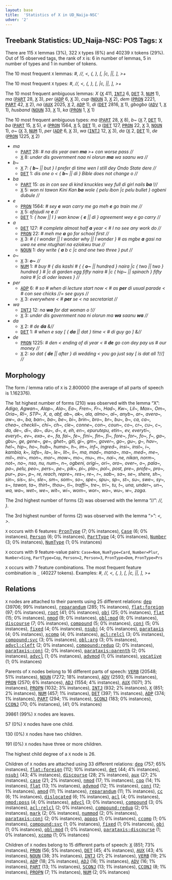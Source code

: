 ```yaml
---
layout: base
title:  'Statistics of X in UD_Naija-NSC'
udver: '2'
---
```


## Treebank Statistics: UD_Naija-NSC: POS Tags: `X`

There are 115 `X` lemmas (3%), 322 `X` types (6%) and 40239 `X` tokens (29%).
Out of 15 observed tags, the rank of `X` is: 6 in number of lemmas, 5 in number of types and 1 in number of tokens.

The 10 most frequent `X` lemmas: <em>#, //, <, {, }, [, |c, ||, ], >+</em>

The 10 most frequent `X` types:  <em>#, //, <, {, }, [, |c, ||, ], >+</em>

The 10 most frequent ambiguous lemmas: <em>X</em> (<tt><a href="pcm_nsc-pos-X.html">X</a></tt> 411, <tt><a href="pcm_nsc-pos-INTJ.html">INTJ</a></tt> 6, <tt><a href="pcm_nsc-pos-DET.html">DET</a></tt> 3, <tt><a href="pcm_nsc-pos-NUM.html">NUM</a></tt> 1), <em>ma</em> (<tt><a href="pcm_nsc-pos-PART.html">PART</a></tt> 28, <tt><a href="pcm_nsc-pos-X.html">X</a></tt> 3), <em>per</em> (<tt><a href="pcm_nsc-pos-ADP.html">ADP</a></tt> 6, <tt><a href="pcm_nsc-pos-X.html">X</a></tt> 3), <em>cup</em> (<tt><a href="pcm_nsc-pos-NOUN.html">NOUN</a></tt> 3, <tt><a href="pcm_nsc-pos-X.html">X</a></tt> 2), <em>dem</em> (<tt><a href="pcm_nsc-pos-PRON.html">PRON</a></tt> 2221, <tt><a href="pcm_nsc-pos-PART.html">PART</a></tt> 42, <tt><a href="pcm_nsc-pos-X.html">X</a></tt> 2), <em>na</em> (<tt><a href="pcm_nsc-pos-AUX.html">AUX</a></tt> 2025, <tt><a href="pcm_nsc-pos-X.html">X</a></tt> 2, <tt><a href="pcm_nsc-pos-ADP.html">ADP</a></tt> 1), <em>di</em> (<tt><a href="pcm_nsc-pos-DET.html">DET</a></tt> 2816, <tt><a href="pcm_nsc-pos-X.html">X</a></tt> 1), <em>gbogbo</em> (<tt><a href="pcm_nsc-pos-ADV.html">ADV</a></tt> 1, <tt><a href="pcm_nsc-pos-X.html">X</a></tt> 1), <em>husband</em> (<tt><a href="pcm_nsc-pos-NOUN.html">NOUN</a></tt> 33, <tt><a href="pcm_nsc-pos-X.html">X</a></tt> 1), <em>ka</em> (<tt><a href="pcm_nsc-pos-PRON.html">PRON</a></tt> 1, <tt><a href="pcm_nsc-pos-X.html">X</a></tt> 1)

The 10 most frequent ambiguous types:  <em>ma</em> (<tt><a href="pcm_nsc-pos-PART.html">PART</a></tt> 28, <tt><a href="pcm_nsc-pos-X.html">X</a></tt> 8), <em>b~</em> (<tt><a href="pcm_nsc-pos-X.html">X</a></tt> 7, <tt><a href="pcm_nsc-pos-DET.html">DET</a></tt> 1), <em>ba</em> (<tt><a href="pcm_nsc-pos-PART.html">PART</a></tt> 15, <tt><a href="pcm_nsc-pos-X.html">X</a></tt> 5), <em>e</em> (<tt><a href="pcm_nsc-pos-PRON.html">PRON</a></tt> 1564, <tt><a href="pcm_nsc-pos-X.html">X</a></tt> 5, <tt><a href="pcm_nsc-pos-DET.html">DET</a></tt> 1), <em>a</em> (<tt><a href="pcm_nsc-pos-DET.html">DET</a></tt> 127, <tt><a href="pcm_nsc-pos-PRON.html">PRON</a></tt> 22, <tt><a href="pcm_nsc-pos-X.html">X</a></tt> 3, <tt><a href="pcm_nsc-pos-NOUN.html">NOUN</a></tt> 1), <em>o~</em> (<tt><a href="pcm_nsc-pos-X.html">X</a></tt> 3, <tt><a href="pcm_nsc-pos-NUM.html">NUM</a></tt> 1), <em>per</em> (<tt><a href="pcm_nsc-pos-ADP.html">ADP</a></tt> 6, <tt><a href="pcm_nsc-pos-X.html">X</a></tt> 3), <em>wa</em> (<tt><a href="pcm_nsc-pos-INTJ.html">INTJ</a></tt> 12, <tt><a href="pcm_nsc-pos-X.html">X</a></tt> 3), <em>da</em> (<tt><a href="pcm_nsc-pos-X.html">X</a></tt> 2, <tt><a href="pcm_nsc-pos-DET.html">DET</a></tt> 1), <em>de</em> (<tt><a href="pcm_nsc-pos-PRON.html">PRON</a></tt> 1225, <tt><a href="pcm_nsc-pos-X.html">X</a></tt> 2)


* <em>ma</em>
  * <tt><a href="pcm_nsc-pos-PART.html">PART</a></tt> 28: <em># na dis year own <b>ma</b> >+ con worse pass //</em>
  * <tt><a href="pcm_nsc-pos-X.html">X</a></tt> 8: <em>under dis government naa ni olorun <b>ma</b> wa saanu wa //</em>
* <em>b~</em>
  * <tt><a href="pcm_nsc-pos-X.html">X</a></tt> 7: <em>{ <b>b~</b> || but } I prefer di time wen I still dey Ondo State dere //</em>
  * <tt><a href="pcm_nsc-pos-DET.html">DET</a></tt> 1: <em>dis one o < { <b>b~</b> || di } Bible does not change o //</em>
* <em>ba</em>
  * <tt><a href="pcm_nsc-pos-PART.html">PART</a></tt> 15: <em>as in con see di kind knuckles wey full di girl nails <b>ba</b> !//</em>
  * <tt><a href="pcm_nsc-pos-X.html">X</a></tt> 5: <em>won ni tawon Kini Kan <b>ba</b> wole { pelu ibon |c pelu bullet } ogbeni dubule //</em>
* <em>e</em>
  * <tt><a href="pcm_nsc-pos-PRON.html">PRON</a></tt> 1564: <em># sey <b>e</b> wan carry me go meh <b>e</b> go train me //</em>
  * <tt><a href="pcm_nsc-pos-X.html">X</a></tt> 5: <em>afojudi re <b>e</b> //</em>
  * <tt><a href="pcm_nsc-pos-DET.html">DET</a></tt> 1: <em>{ how || I } wan know { <b>e</b> || di } agreement wey e go carry //</em>
* <em>a</em>
  * <tt><a href="pcm_nsc-pos-DET.html">DET</a></tt> 127: <em># complete almost half <b>a</b> year < # I no see any work do //</em>
  * <tt><a href="pcm_nsc-pos-PRON.html">PRON</a></tt> 22: <em># meh me <b>a</b> go for school first //</em>
  * <tt><a href="pcm_nsc-pos-X.html">X</a></tt> 3: <em># { I wonder || I wonder why || I wonder } # as mgbe <b>a</b> gasi na uwa ne eme ntughari na eziokwu true //</em>
  * <tt><a href="pcm_nsc-pos-NOUN.html">NOUN</a></tt> 1: <em>dey write { <b>a</b> b c |c and one two three } put //</em>
* <em>o~</em>
  * <tt><a href="pcm_nsc-pos-X.html">X</a></tt> 3: <em><b>o~</b> //</em>
  * <tt><a href="pcm_nsc-pos-NUM.html">NUM</a></tt> 1: <em># buy # { dis kashi # { { <b>o~</b> || hundred } naira |c { two || two } hundred } # |c di garden egg fifty naira # |c { hip~ || spinach } fifty naira # |c di oder leaves } //</em>
* <em>per</em>
  * <tt><a href="pcm_nsc-pos-ADP.html">ADP</a></tt> 6: <em># so # when di lecture start now < # as <b>per</b> di usual parade < # con see chicks //= see guys //</em>
  * <tt><a href="pcm_nsc-pos-X.html">X</a></tt> 3: <em>everywhere < # <b>per</b> se < na secretariat //</em>
* <em>wa</em>
  * <tt><a href="pcm_nsc-pos-INTJ.html">INTJ</a></tt> 12: <em>na <b>wa</b> for dat woman o !//</em>
  * <tt><a href="pcm_nsc-pos-X.html">X</a></tt> 3: <em>under dis government naa ni olorun ma <b>wa</b> saanu <b>wa</b> //</em>
* <em>da</em>
  * <tt><a href="pcm_nsc-pos-X.html">X</a></tt> 2: <em># de <b>da</b> &//</em>
  * <tt><a href="pcm_nsc-pos-DET.html">DET</a></tt> 1: <em># when e say [ { <b>da</b> || dat } time < # di guy go ] &//</em>
* <em>de</em>
  * <tt><a href="pcm_nsc-pos-PRON.html">PRON</a></tt> 1225: <em># den < ending of di year < # <b>de</b> go con dey pay us # our money //</em>
  * <tt><a href="pcm_nsc-pos-X.html">X</a></tt> 2: <em>so dat { <b>de</b> || after } di wedding < you go just say [ is dat all ?//] //</em>

## Morphology

The form / lemma ratio of `X` is 2.800000 (the average of all parts of speech is 1.162376).

The 1st highest number of forms (210) was observed with the lemma “X”: <em>Adigo, Agwan~, Alap~, Ala~, Ea~, Fren~, Fr~, Had~, Kw~, Lil~, Max~, Om~, Oria~, RI~, STP~, X, a, abf, ab~, ak~, ala, almo~, al~, anyb~, ar~, avera~, aw~, a~, ba, ban~, ba~, be~, bi~, brin~, bro~, br~, bu~, b~, ca, ca~, chea~, checkli~, chi~, ch~, cle~, conne~, con~, coun~, co~, cr~, cu~, c~, da, de~, di~, do~, du~, d~, e, eh, en~, epurutepu, etin~, ev, everyti~, everyt~, ev~, exa~, e~, fa, fai~, fe~, fini~, fin~, fi~, fore~, for~, fo~, f~, ga~, gbu~, ge, gene~, ge~, ghet~, giti, gi~, gm~, gover~, go~, gu~, g~, hav~, hel~, hip~, ho~, hub~, huma~, h~, im~, inf~, ingred~, insi~, inst~, i~, kambia, k~, lafs~, la~, le~, lit~, li~, ma, mad~, mana~, ma~, med~, me~, mil~, mir~, mon~, mor~, mow~, mo~, mu~, m~, nai~, ne, nikan, norm~, not~, no~, nso, nu, num~, n~, ogbeni, origi~, ori~, oro~, over~, o~, pala~, pa~, pelu, peo~, pers~, pe~, pik~, pi~, pla~, pol~, post, pre~, profe~, pro~, pur~, pu~, p~, re, reach, repre~, res~, re~, r~, sab~, sa~, se~, shere, sh~, sin~, sis~, si~, sle~, sm~, som~, so~, spe~, spu~, sp~, st~, su~, swe~, sy~, s~, tawon, ta~, thirt~, thou~, ti~, traffi~, tre~, tri~, tu, t~, una, under~, un~, wa, wa~, wet~, we~, wit~, wi~, wom~, wor~, wo~, wu~, w~, zaga</em>.

The 2nd highest number of forms (2) was observed with the lemma “//”: <em>//, }</em>.

The 3rd highest number of forms (2) was observed with the lemma “>”: <em><, ></em>.

`X` occurs with 6 features: <tt><a href="pcm_nsc-feat-PronType.html">PronType</a></tt> (7; 0% instances), <tt><a href="pcm_nsc-feat-Case.html">Case</a></tt> (6; 0% instances), <tt><a href="pcm_nsc-feat-Person.html">Person</a></tt> (6; 0% instances), <tt><a href="pcm_nsc-feat-PartType.html">PartType</a></tt> (4; 0% instances), <tt><a href="pcm_nsc-feat-Number.html">Number</a></tt> (3; 0% instances), <tt><a href="pcm_nsc-feat-NumType.html">NumType</a></tt> (1; 0% instances)

`X` occurs with 9 feature-value pairs: `Case=Nom`, `NumType=Card`, `Number=Plur`, `Number=Sing`, `PartType=Cop`, `Person=2`, `Person=3`, `PronType=Dem`, `PronType=Prs`

`X` occurs with 7 feature combinations.
The most frequent feature combination is `_` (40227 tokens).
Examples: <em>#, //, <, {, }, [, |c, ||, ], >+</em>


## Relations

`X` nodes are attached to their parents using 25 different relations: <tt><a href="pcm_nsc-dep-dep.html">dep</a></tt> (39706; 99% instances), <tt><a href="pcm_nsc-dep-reparandum.html">reparandum</a></tt> (285; 1% instances), <tt><a href="pcm_nsc-dep-flat-foreign.html">flat:foreign</a></tt> (97; 0% instances), <tt><a href="pcm_nsc-dep-root.html">root</a></tt> (41; 0% instances), <tt><a href="pcm_nsc-dep-obj.html">obj</a></tt> (25; 0% instances), <tt><a href="pcm_nsc-dep-flat.html">flat</a></tt> (15; 0% instances), <tt><a href="pcm_nsc-dep-nmod.html">nmod</a></tt> (9; 0% instances), <tt><a href="pcm_nsc-dep-obl-mod.html">obl:mod</a></tt> (8; 0% instances), <tt><a href="pcm_nsc-dep-discourse.html">discourse</a></tt> (7; 0% instances), <tt><a href="pcm_nsc-dep-compound.html">compound</a></tt> (5; 0% instances), <tt><a href="pcm_nsc-dep-conj.html">conj</a></tt> (5; 0% instances), <tt><a href="pcm_nsc-dep-fixed.html">fixed</a></tt> (4; 0% instances), <tt><a href="pcm_nsc-dep-nsubj.html">nsubj</a></tt> (4; 0% instances), <tt><a href="pcm_nsc-dep-parataxis.html">parataxis</a></tt> (4; 0% instances), <tt><a href="pcm_nsc-dep-xcomp.html">xcomp</a></tt> (4; 0% instances), <tt><a href="pcm_nsc-dep-acl-relcl.html">acl:relcl</a></tt> (3; 0% instances), <tt><a href="pcm_nsc-dep-compound-svc.html">compound:svc</a></tt> (3; 0% instances), <tt><a href="pcm_nsc-dep-obl-arg.html">obl:arg</a></tt> (3; 0% instances), <tt><a href="pcm_nsc-dep-advcl-cleft.html">advcl:cleft</a></tt> (2; 0% instances), <tt><a href="pcm_nsc-dep-compound-redup.html">compound:redup</a></tt> (2; 0% instances), <tt><a href="pcm_nsc-dep-parataxis-conj.html">parataxis:conj</a></tt> (2; 0% instances), <tt><a href="pcm_nsc-dep-parataxis-parenth.html">parataxis:parenth</a></tt> (2; 0% instances), <tt><a href="pcm_nsc-dep-advcl.html">advcl</a></tt> (1; 0% instances), <tt><a href="pcm_nsc-dep-advmod.html">advmod</a></tt> (1; 0% instances), <tt><a href="pcm_nsc-dep-vocative.html">vocative</a></tt> (1; 0% instances)

Parents of `X` nodes belong to 16 different parts of speech: <tt><a href="pcm_nsc-pos-VERB.html">VERB</a></tt> (20548; 51% instances), <tt><a href="pcm_nsc-pos-NOUN.html">NOUN</a></tt> (7272; 18% instances), <tt><a href="pcm_nsc-pos-ADV.html">ADV</a></tt> (2593; 6% instances), <tt><a href="pcm_nsc-pos-PRON.html">PRON</a></tt> (2570; 6% instances), <tt><a href="pcm_nsc-pos-ADJ.html">ADJ</a></tt> (1554; 4% instances), <tt><a href="pcm_nsc-pos-AUX.html">AUX</a></tt> (1071; 3% instances), <tt><a href="pcm_nsc-pos-PROPN.html">PROPN</a></tt> (1032; 3% instances), <tt><a href="pcm_nsc-pos-INTJ.html">INTJ</a></tt> (932; 2% instances), <tt><a href="pcm_nsc-pos-X.html">X</a></tt> (851; 2% instances), <tt><a href="pcm_nsc-pos-NUM.html">NUM</a></tt> (457; 1% instances), <tt><a href="pcm_nsc-pos-DET.html">DET</a></tt> (397; 1% instances), <tt><a href="pcm_nsc-pos-ADP.html">ADP</a></tt> (374; 1% instances), <tt><a href="pcm_nsc-pos-PART.html">PART</a></tt> (294; 1% instances), <tt><a href="pcm_nsc-pos-SCONJ.html">SCONJ</a></tt> (183; 0% instances), <tt><a href="pcm_nsc-pos-CCONJ.html">CCONJ</a></tt> (70; 0% instances),  (41; 0% instances)

39861 (99%) `X` nodes are leaves.

57 (0%) `X` nodes have one child.

130 (0%) `X` nodes have two children.

191 (0%) `X` nodes have three or more children.

The highest child degree of a `X` node is 26.

Children of `X` nodes are attached using 33 different relations: <tt><a href="pcm_nsc-dep-dep.html">dep</a></tt> (757; 65% instances), <tt><a href="pcm_nsc-dep-flat-foreign.html">flat:foreign</a></tt> (112; 10% instances), <tt><a href="pcm_nsc-dep-det.html">det</a></tt> (44; 4% instances), <tt><a href="pcm_nsc-dep-nsubj.html">nsubj</a></tt> (43; 4% instances), <tt><a href="pcm_nsc-dep-discourse.html">discourse</a></tt> (28; 2% instances), <tt><a href="pcm_nsc-dep-aux.html">aux</a></tt> (27; 2% instances), <tt><a href="pcm_nsc-dep-case.html">case</a></tt> (21; 2% instances), <tt><a href="pcm_nsc-dep-nmod.html">nmod</a></tt> (17; 1% instances), <tt><a href="pcm_nsc-dep-cop.html">cop</a></tt> (14; 1% instances), <tt><a href="pcm_nsc-dep-flat.html">flat</a></tt> (13; 1% instances), <tt><a href="pcm_nsc-dep-advmod.html">advmod</a></tt> (12; 1% instances), <tt><a href="pcm_nsc-dep-conj.html">conj</a></tt> (12; 1% instances), <tt><a href="pcm_nsc-dep-amod.html">amod</a></tt> (11; 1% instances), <tt><a href="pcm_nsc-dep-reparandum.html">reparandum</a></tt> (11; 1% instances), <tt><a href="pcm_nsc-dep-cc.html">cc</a></tt> (6; 1% instances), <tt><a href="pcm_nsc-dep-dislocated.html">dislocated</a></tt> (6; 1% instances), <tt><a href="pcm_nsc-dep-acl.html">acl</a></tt> (4; 0% instances), <tt><a href="pcm_nsc-dep-nmod-poss.html">nmod:poss</a></tt> (4; 0% instances), <tt><a href="pcm_nsc-dep-advcl.html">advcl</a></tt> (3; 0% instances), <tt><a href="pcm_nsc-dep-compound.html">compound</a></tt> (3; 0% instances), <tt><a href="pcm_nsc-dep-acl-relcl.html">acl:relcl</a></tt> (2; 0% instances), <tt><a href="pcm_nsc-dep-compound-redup.html">compound:redup</a></tt> (2; 0% instances), <tt><a href="pcm_nsc-dep-mark.html">mark</a></tt> (2; 0% instances), <tt><a href="pcm_nsc-dep-nummod.html">nummod</a></tt> (2; 0% instances), <tt><a href="pcm_nsc-dep-parataxis-conj.html">parataxis:conj</a></tt> (2; 0% instances), <tt><a href="pcm_nsc-dep-appos.html">appos</a></tt> (1; 0% instances), <tt><a href="pcm_nsc-dep-ccomp.html">ccomp</a></tt> (1; 0% instances), <tt><a href="pcm_nsc-dep-compound-svc.html">compound:svc</a></tt> (1; 0% instances), <tt><a href="pcm_nsc-dep-fixed.html">fixed</a></tt> (1; 0% instances), <tt><a href="pcm_nsc-dep-obj.html">obj</a></tt> (1; 0% instances), <tt><a href="pcm_nsc-dep-obl-mod.html">obl:mod</a></tt> (1; 0% instances), <tt><a href="pcm_nsc-dep-parataxis-discourse.html">parataxis:discourse</a></tt> (1; 0% instances), <tt><a href="pcm_nsc-dep-xcomp.html">xcomp</a></tt> (1; 0% instances)

Children of `X` nodes belong to 15 different parts of speech: <tt><a href="pcm_nsc-pos-X.html">X</a></tt> (851; 73% instances), <tt><a href="pcm_nsc-pos-PRON.html">PRON</a></tt> (56; 5% instances), <tt><a href="pcm_nsc-pos-DET.html">DET</a></tt> (45; 4% instances), <tt><a href="pcm_nsc-pos-AUX.html">AUX</a></tt> (43; 4% instances), <tt><a href="pcm_nsc-pos-NOUN.html">NOUN</a></tt> (38; 3% instances), <tt><a href="pcm_nsc-pos-INTJ.html">INTJ</a></tt> (21; 2% instances), <tt><a href="pcm_nsc-pos-VERB.html">VERB</a></tt> (19; 2% instances), <tt><a href="pcm_nsc-pos-ADP.html">ADP</a></tt> (18; 2% instances), <tt><a href="pcm_nsc-pos-ADJ.html">ADJ</a></tt> (16; 1% instances), <tt><a href="pcm_nsc-pos-ADV.html">ADV</a></tt> (16; 1% instances), <tt><a href="pcm_nsc-pos-PART.html">PART</a></tt> (13; 1% instances), <tt><a href="pcm_nsc-pos-SCONJ.html">SCONJ</a></tt> (13; 1% instances), <tt><a href="pcm_nsc-pos-CCONJ.html">CCONJ</a></tt> (8; 1% instances), <tt><a href="pcm_nsc-pos-PROPN.html">PROPN</a></tt> (7; 1% instances), <tt><a href="pcm_nsc-pos-NUM.html">NUM</a></tt> (2; 0% instances)

